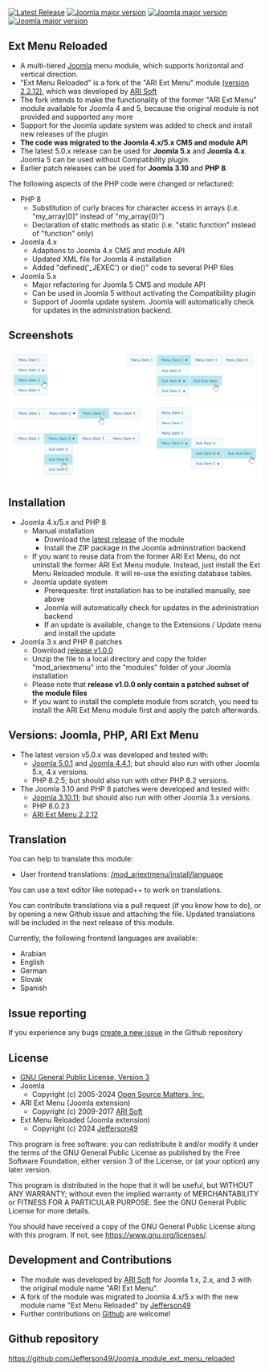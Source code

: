 [![Latest Release](https://img.shields.io/github/v/release/Jefferson49/Joomla_module_ext_menu_reloaded?display_name=tag)](https://github.com/Jefferson49/Joomla_module_ext_menu_reloaded/releases/latest)
[![Joomla major version](https://img.shields.io/badge/joomla-v5.x-green)](https://downloads.joomla.org/cms/joomla4)
[![Joomla major version](https://img.shields.io/badge/joomla-v4.x-green)](https://downloads.joomla.org/cms/joomla4)
[![Joomla major version](https://img.shields.io/badge/joomla-v3.10-green)](https://downloads.joomla.org/cms/joomla3)
## Ext Menu Reloaded
+ A multi-tiered [Joomla](https://www.joomla.org/) menu module, which supports horizontal and vertical direction.
+ "Ext Menu Reloaded" is a fork of the "ARI Ext Menu" module [(version 2.2.12)](https://www.ari-soft.com/index.php?dl=mod_ariextmenu.zip&f=603102c6915804e7805d227a8c181ff8&t=1701535070&option=com_arismartcontent&task=plugin_handler&handler=a4197fefd329010736ae3073855be045), which was developed by [ARI Soft](https://www.ari-soft.com)
+ The fork intends to make the functionality of the former "ARI Ext Menu" module available for Joomla 4 and 5, because the original module is not provided and supported any more
+ Support for the Joomla update system was added to check and install new releases of the plugin
+ **The code was migrated to the Joomla 4.x/5.x CMS and module API**
+ The latest 5.0.x release can be used for **Joomla 5.x** and **Joomla 4.x**. Joomla 5 can be used without Compatibility plugin.
+ Earlier patch releases can be used for **Joomla 3.10** and **PHP 8**.

The following aspects of the PHP code were changed or refactured:
+ PHP 8
    + Substitution of curly braces for character access in arrays (i.e. "my_array[0]" instead of "my_array{0}")
    + Declaration of static methods as static (i.e. "static function" instead of "function" only)
+ Joomla 4.x
    + Adaptions to Joomla 4.x CMS and module API
	+ Updated XML file for Joomla 4 installation
	+ Added "defined('_JEXEC') or die()" code to several PHP files
+ Joomla 5.x
    + Major refactoring for Joomla 5 CMS and module API
    + Can be used in Joomla 5 without activating the Compatibility plugin
    + Support of Joomla update system. Joomla will automatically check for updates in the administration backend.

##  Screenshots
![Screenshot](mod_ariextmenu/ressources/img/ext_menu_all.jpg)

##  Installation
+ Joomla 4.x/5.x and PHP 8
    + Manual installation
        + Download the [latest release](https://github.com/Jefferson49/Joomla_module_ext_menu_reloaded/releases/latest) of the module
        + Install the ZIP package in the Joomla administration backend
    + If you want to reuse data from the former ARI Ext Menu, do not uninstall the former ARI Ext Menu module. Instead, just install the Ext Menu Reloaded module. It will re-use the existing database tables.
    + Joomla update system
        + Prerequesite: first installation has to be installed manually, see above
        + Joomla will automatically check for updates in the administration backend
        + If an update is available, change to the Extensions / Update menu and install the update 
+ Joomla 3.x and PHP 8 patches
    + Download [release v1.0.0](https://github.com/Jefferson49/Joomla_module_ext_menu_reloaded/releases/tag/v1.0.0)
    + Unzip the file to a local directory and copy the folder "mod_ariextmenu" into the "modules" folder of your Joomla installation
    + Please note that **release v1.0.0 only contain a patched subset of the module files**
    + If you want to install the complete module from scratch, you need to install the ARI Ext Menu module first and apply the patch afterwards.

##  Versions: Joomla, PHP, ARI Ext Menu 
+ The latest version v5.0.x was developed and tested with: 
    + [Joomla 5.0.1](https://downloads.joomla.org/cms/joomla5) and [Joomla 4.4.1](https://downloads.joomla.org/cms/joomla4); but should also run with other Joomla 5.x, 4.x versions.
    + PHP 8.2.5; but should also run with other PHP 8.2 versions.
+ The Joomla 3.10 and PHP 8 patches were developed and tested with: 
    + [Joomla 3.10.11](https://downloads.joomla.org/cms/joomla3); but should also run with other Joomla 3.x versions.
    + PHP 8.0.23
    + [ARI Ext Menu 2.2.12](https://www.ari-soft.com/index.php?dl=mod_ariextmenu.zip&f=603102c6915804e7805d227a8c181ff8&t=1701535070&option=com_arismartcontent&task=plugin_handler&handler=a4197fefd329010736ae3073855be045)

## Translation
You can help to translate this module:
+ User frontend translations: [/mod_ariextmenu/install/language](install/language/)

You can use a text editor like notepad++ to work on translations.

You can contribute translations via a pull request (if you know how to do), or by opening a new Github issue and attaching the file. Updated translations will be included in the next release of this module.

Currently, the following frontend languages are available:
+ Arabian
+ English
+ German
+ Slovak
+ Spanish

## Issue reporting
If you experience any bugs [create a new issue](https://github.com/Jefferson49/Joomla_module_ext_menu_reloaded/issues) in the Github repository

## License
+ [GNU General Public License, Version 3](LICENSE.md)
+ Joomla
    + Copyright (c) 2005-2024 [Open Source Matters, Inc.](https://www.opensourcematters.org/)
+ ARI Ext Menu (Joomla extension)
    + Copyright (c) 2009-2017 [ARI Soft](https://www.ari-soft.com)
+ Ext Menu Reloaded (Joomla extension)
    + Copyright (c) 2024 [Jefferson49](https://github.com/Jefferson49)

This program is free software: you can redistribute it and/or modify it under the terms of the GNU General Public License as published by the Free Software Foundation, either version 3 of the License, or (at your option) any later version.

This program is distributed in the hope that it will be useful, but WITHOUT ANY WARRANTY; without even the implied warranty of MERCHANTABILITY or FITNESS FOR A PARTICULAR PURPOSE. See the GNU General Public License for more details.

You should have received a copy of the GNU General Public License along with this program. If not, see https://www.gnu.org/licenses/.

## Development and Contributions
+ The module was developed by [ARI Soft](https://www.ari-soft.com) for Joomla 1.x, 2.x, and 3 with the original module name "ARI Ext Menu".
+ A fork of the module was migrated to Joomla 4.x/5.x with the new module name "Ext Menu Reloaded" by [Jefferson49](https://github.com/Jefferson49)
+ Further contributions on [Github](https://github.com/Jefferson49/Joomla_module_ext_menu_reloaded) are welcome!

##  Github repository  
https://github.com/Jefferson49/Joomla_module_ext_menu_reloaded
